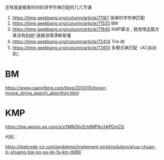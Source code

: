还有就是极客时间的讲字符串匹配的几几节课

1. https://time.geekbang.org/column/article/71187 简单的字符串匹配
2. https://time.geekbang.org/column/article/71525 BM
3. https://time.geekbang.org/column/article/71845 KMP算法 , 我觉得这篇文章没有[KMP](#KMP) 链接讲得清晰易懂
4. https://time.geekbang.org/column/article/72414 Trie 树
5. https://time.geekbang.org/column/article/72810 多模式串匹配（AC自动机）

# BM

https://www.ruanyifeng.com/blog/2013/05/boyer-moore_string_search_algorithm.html

# KMP

https://mp.weixin.qq.com/s/ySMN3hcErtdMP6o3APDmZQ

代码：

https://leetcode-cn.com/problems/implement-strstr/solution/shua-chuan-lc-shuang-bai-po-su-jie-fa-km-tb86/